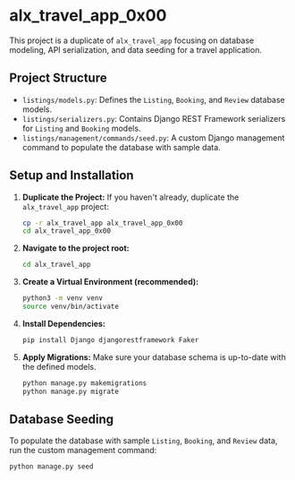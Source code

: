 # alx_travel_app_0x00

This project is a duplicate of `alx_travel_app` focusing on database modeling, API serialization, and data seeding for a travel application.

## Project Structure

- `listings/models.py`: Defines the `Listing`, `Booking`, and `Review` database models.
- `listings/serializers.py`: Contains Django REST Framework serializers for `Listing` and `Booking` models.
- `listings/management/commands/seed.py`: A custom Django management command to populate the database with sample data.

## Setup and Installation

1.  **Duplicate the Project:**
    If you haven't already, duplicate the `alx_travel_app` project:
    ```bash
    cp -r alx_travel_app alx_travel_app_0x00
    cd alx_travel_app_0x00
    ```

2.  **Navigate to the project root:**
    ```bash
    cd alx_travel_app
    ```

3.  **Create a Virtual Environment (recommended):**
    ```bash
    python3 -m venv venv
    source venv/bin/activate
    ```

4.  **Install Dependencies:**
    ```bash
    pip install Django djangorestframework Faker
    ```

5.  **Apply Migrations:**
    Make sure your database schema is up-to-date with the defined models.
    ```bash
    python manage.py makemigrations
    python manage.py migrate
    ```

## Database Seeding

To populate the database with sample `Listing`, `Booking`, and `Review` data, run the custom management command:

```bash
python manage.py seed